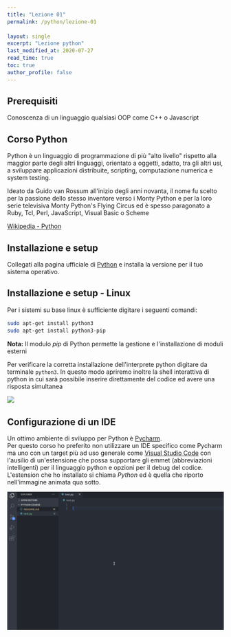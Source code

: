 ```yaml
---
title: "Lezione 01"
permalink: /python/lezione-01

layout: single
excerpt: "Lezione python"
last_modified_at: 2020-07-27
read_time: true
toc: true
author_profile: false
---
```


## Prerequisiti 
Conoscenza di un linguaggio qualsiasi OOP come C++ o Javascript

## Corso Python

Python è un linguaggio di programmazione di più "alto livello" rispetto alla maggior parte degli altri linguaggi, orientato a oggetti, adatto, tra gli altri usi, a sviluppare applicazioni distribuite, scripting, computazione numerica e system testing.

Ideato da Guido van Rossum all'inizio degli anni novanta, il nome fu scelto per la passione dello stesso inventore verso i Monty Python e per la loro serie televisiva Monty Python's Flying Circus ed è spesso paragonato a Ruby, Tcl, Perl, JavaScript, Visual Basic o Scheme

[Wikipedia - Python](https://it.wikipedia.org/wiki/Python)

## Installazione e setup

Collegati alla pagina ufficiale di [Python](https://www.python.org/downloads/) e installa la versione per il tuo sistema operativo.

## Installazione e setup - Linux

Per i sistemi su base linux è sufficiente digitare i seguenti comandi:
```bash
sudo apt-get install python3
sudo apt-get install python3-pip
```

**Nota:** Il modulo *pip* di Python permette la gestione e l'installazione di moduli esterni

Per verificare la corretta installazione dell'interprete python digitare da terminale `python3`. In questo modo apriremo inoltre la shell interattiva di python in cui sarà possibile inserire direttamente del codice ed avere una risposta simultanea 

![](/python/images/install-python.gif)

## Configurazione di un IDE

Un ottimo ambiente di sviluppo per Python è [Pycharm](https://www.jetbrains.com/pycharm/download/).<br>
Per questo corso ho preferito non utilizzare un IDE specifico come Pycharm ma uno con un target più ad uso generale come [Visual Studio Code](https://code.visualstudio.com/) con l'ausilio di un'estensione che possa supportare gli emmet (abbreviazioni intelligenti) per il linguaggio python e opzioni per il debug del codice. L'estension che ho installato si chiama *Python* ed è quella che riporto nell'immagine animata qua sotto.

![](./images/python-extension-vscode.gif)

